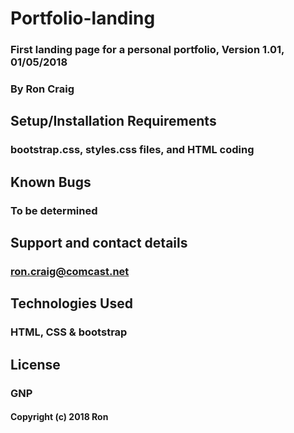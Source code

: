 # Portfolio-landing

### First landing page for a personal portfolio, Version 1.01, 01/05/2018

### By Ron Craig

##

## Setup/Installation Requirements
### bootstrap.css, styles.css files, and HTML coding

## Known Bugs
### To be determined

## Support and contact details
### ron.craig@comcast.net

## Technologies Used
### HTML, CSS & bootstrap

## License
### GNP

#### Copyright (c) 2018 Ron

